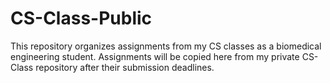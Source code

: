 # CS-Class-Public
This repository organizes assignments from my CS classes as a biomedical engineering student.
Assignments will be copied here from my private CS-Class repository after their submission deadlines.
